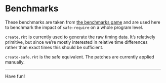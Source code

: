 # Benchmarks

These benchmarks are taken from [the benchmarks
game](https://benchmarksgame-team.pages.debian.net/) and are used here to
benchmark the impact of `safe-require` on a whole program level.

`create.rkt` is currently used to generate the raw timing data. It’s relatively
primitive, but since we’re mostly interested in relative time differences
rather than exact times this should be sufficient.

`create-safe.rkt` is the safe equivalent. The patches are currently applied
manually.

<hr/>

Have fun!
